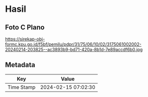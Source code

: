 # Hasil

## Foto C Plano

https://sirekap-obj-formc.kpu.go.id/f5bf/pemilu/pdpr/31/75/06/10/02/3175061002002-20240214-203825--ac3893b9-bd71-420a-8b1d-7e89accdf6b0.jpg


## Metadata

| Key        | Value               |
| ---------- | ------------------- |
| Time Stamp | 2024-02-15 07:02:30 |



